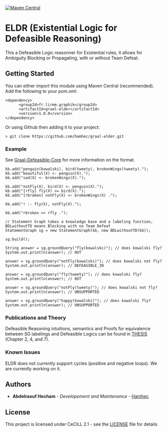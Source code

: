 [![Maven Central](https://maven-badges.herokuapp.com/maven-central/fr.lirmm.graphik/graal-elder/badge.svg)](https://maven-badges.herokuapp.com/maven-central/fr.lirmm.graphik/graal-elder)

# ELDR (Existential Logic for Defeasible Reasoning)
This a Defeasible Logic reasonner for Existential rules, it allows for Ambiguity Blocking or Propagating, with or without Team Defeat.

## Getting Started
You can either import this module using Maven Central (recommended). Add the following to your pom.xml:
```
<dependency>
      <groupId>fr.lirmm.graphik</groupId>
      <artifactId>graal-elder</artifactId>
      <version>1.0.0</version>
</dependency>
```

Or using Github then adding it to your project:
```
> git clone https://github.com/hamhec/graal-elder.git
```
### Example

See [Graal-Defeasible-Core](https://github.com/hamhec/graal-defeasible-core) for more information on the format.

```
kb.add("penguin(kowalski), bird(tweety), brokenWings(tweety).");
kb.add("beautiful(X) <- penguin(X).");
kb.add("sad(X) <- brokenWings(X).");

kb.add("notFly(X), bird(X) <- penguin(X).");
kb.add("[rfly] fly(X) <= bird(X).");
kb.add("[rbroken] notFly(X) <~ brokenWings(X) .");

kb.add("! :- fly(X), notFly(X).");

kb.add("rbroken >> rfly .");

// Statement Graph takes a knowledge base and a labeling function, BDLwithoutTD means Blocking with no Team Defeat
StatementGraph sg = new StatementGraph(kb, new BDLwithoutTD(kb));

sg.build();

String answer = sg.groundQuery("fly(kowalski)"); // does kowalski fly?
System.out.println(answer); // OUT

answer = sg.groundQuery("notFly(kowalski)"); // does kowalski not fly?
System.out.println(answer); // DEFEASIBLE_IN

answer = sg.groundQuery("fly(tweety)"); // does kowalski fly?
System.out.println(answer); // OUT

answer = sg.groundQuery("notFly(tweety)"); // does kowalski not fly?
System.out.println(answer); // UNSUPPORTED

answer = sg.groundQuery("happy(kowalski)"); // does kowalski fly?
System.out.println(answer); // UNSUPPORTED
```

### Publications and Theory
Defeasible Reasoning intuitions, semantics and Proofs for equivalence between SG labelings and Defeasible Logics can be found in [THESIS](theory.pdf) (Chapter 2, 4, and 7).

### Known Issues

ELDR does not currently support cycles (positive and negative loops). We are currently working on it.

## Authors

* **Abdelraouf Hecham** - *Developement and Maintenance* - [Hamhec](https://github.com/hamhec)

## License

This project is licensed under CeCILL 2.1 - see the [LICENSE](LICENSE) file for details
